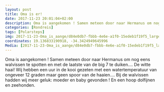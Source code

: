 ```yaml
---
layout: post
title: Oma is er!
date: 2017-11-23 20:01:04+02:00
description: Oma is aangekomen ! Samen meteen door naar Hermanus om nog eens walvissen te spotten en met de laatste van de big 7 te duiken.... De witte haai! Wij hebben een uur in de kooi gezeten met een watertemperatuur van ongevee
categories: [Rondreis]
tags: [Polarsteps]
img: 2017-11-23-Oma_is_aange/d84e0db7-fbbb-4e6e-a1f0-15edeb1f19f5_large_image.jpg
coordinates: 19.136833190918, -34.3424949645996
Media: [2017-11-23-Oma_is_aange/d84e0db7-fbbb-4e6e-a1f0-15edeb1f19f5_large_image.jpg, 2017-11-23-Oma_is_aange/d372c07b-916a-40ce-a887-d49bf468959e_large_image.jpg, 2017-11-23-Oma_is_aange/f3a0a222-0a1f-4fcd-ba1c-70f95b151464_large_image.jpg, 2017-11-23-Oma_is_aange/8f504b45-f18a-4c5a-b505-8aeeb472795b_large_image.jpg, 2017-11-23-Oma_is_aange/cc2b813e-0203-47af-bce5-5bc298fa9be3_large_image.jpg, 2017-11-23-Oma_is_aange/880a08b3-6fd8-46d7-82eb-03333aa55860_large_image.jpg, 2017-11-23-Oma_is_aange/8a193a2f-4e7c-49e7-97ba-f82d51a94892_large_image.jpg, 2017-11-23-Oma_is_aange/b238dba8-2819-4507-b580-361071c7ea54_large_image.jpg, 2017-11-23-Oma_is_aange/0b3a57f3-d510-4a24-899a-17674c6dd70c_large_image.jpg]
---
```

Oma is aangekomen ! Samen meteen door naar Hermanus om nog eens walvissen te spotten en met de laatste van de big 7 te duiken.... De witte haai! 
Wij hebben een uur in de kooi gezeten met een watertemperatuur van ongeveer 12 graden maar geen spoor van de haaien....
Bij de walvissen hadden wij meer geluk: moeder en baby gevonden ! En een hoop dolfijnen en zeehonden. 